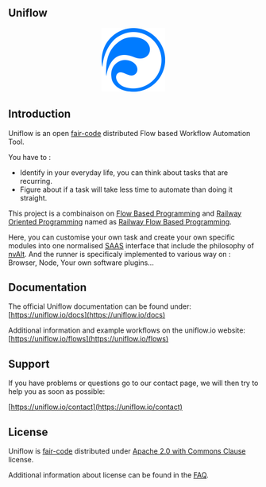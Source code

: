 Uniflow
-------

<p align="center">
  <a href="https://uniflow.io">
    <img src="library/uniflow-client/src/assets/images/logo.svg" height="128" alt="Uniflow">
  </a>
</p>

## Introduction

Uniflow is an open [fair-code](http://faircode.io) distributed Flow based Workflow Automation Tool.

You have to :
- Identify in your everyday life, you can think about tasks that are recurring.
- Figure about if a task will take less time to automate than doing it straight.

This project is a combinaison on [Flow Based Programming](https://jpaulm.github.io/fbp/index.html) and [Railway Oriented Programming](http://fsharpforfunandprofit.com/rop/) named as [Railway Flow Based Programming](https://medium.com/@anton.mishchuk/railway-flow-based-programming-with-flowex-ef04fd338e41).

Here, you can customise your own task and create your own specific modules into one normalised [SAAS](https://en.wikipedia.org/wiki/Software_as_a_service) interface that include the philosophy of [nvAlt](http://brettterpstra.com/projects/nvalt).
And the runner is specificaly implemented to various way on : Browser, Node, Your own software plugins...

## Documentation

The official Uniflow documentation can be found under: [https://uniflow.io/docs](https://uniflow.io/docs)

Additional information and example workflows on the uniflow.io website: [https://uniflow.io/flows](https://uniflow.io/flows)

## Support

If you have problems or questions go to our contact page, we will then try to help you as soon as possible:

[https://uniflow.io/contact](https://uniflow.io/contact)

## License

Uniflow is [fair-code](http://faircode.io) distributed under [Apache 2.0 with Commons Clause](https://github.com/uniflow-io/uniflow/blob/main/LICENSE.md) license.

Additional information about license can be found in the [FAQ](https://uniflow.io/docs/faq#which-license-does-uniflow-use).
